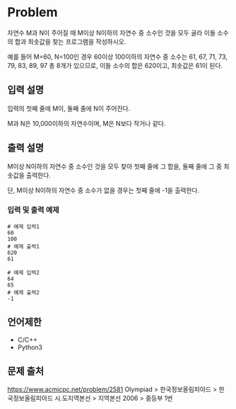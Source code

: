 # Problem

자연수 M과 N이 주어질 때 M이상 N이하의 자연수 중 소수인 것을 모두 골라 이들 소수의 합과 최솟값을 찾는 프로그램을 작성하시오.  

예를 들어 M=60, N=100인 경우 60이상 100이하의 자연수 중 소수는 61, 67, 71, 73, 79, 83, 89, 97 총 8개가 있으므로, 이들 소수의 합은 620이고, 최솟값은 61이 된다.

## 입력 설명 

입력의 첫째 줄에 M이, 둘째 줄에 N이 주어진다.

M과 N은 10,000이하의 자연수이며, M은 N보다 작거나 같다.

## 출력 설명 

M이상 N이하의 자연수 중 소수인 것을 모두 찾아 첫째 줄에 그 합을, 둘째 줄에 그 중 최솟값을 출력한다. 

단, M이상 N이하의 자연수 중 소수가 없을 경우는 첫째 줄에 -1을 출력한다.

### 입력 및 출력 예제

``` 
# 예제 입력1
60
100
# 예제 출력1
620
61

# 예제 입력2
64
65
# 예제 출력2
-1
```

## 언어제한
- C/C++
- Python3

## 문제 출처
https://www.acmicpc.net/problem/2581
Olympiad > 한국정보올림피아드 > 한국정보올림피아드 시․도지역본선 > 지역본선 2006 > 중등부 1번
